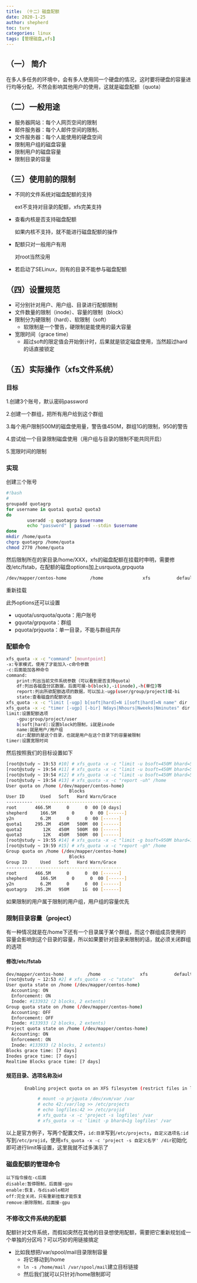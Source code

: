 ```yaml
---
title: （十二）磁盘配额
date: 2020-1-25
author: shepherd
toc: ture
categories: linux
tags: [管理磁盘,xfs]
---
```


## （一） 简介

在多人多任务的环境中，会有多人使用同一个硬盘的情况，这时要将硬盘的容量进行均等分配，不然会影响其他用户的使用，这就是磁盘配额（quota）

<!-- more -->

## （二）一般用途

- 服务器网站：每个人网页空间的限制
- 邮件服务器：每个人邮件空间的限制、
- 文件服务器：每个人能使用的硬盘空间
- 限制用户组的磁盘容量
- 限制用户的磁盘容量
- 限制目录的容量

## （三）使用前的限制

- 不同的文件系统对磁盘配额的支持	

  ext不支持对目录的配额，xfs完美支持

- 查看内核是否支持磁盘配额

  如果内核不支持，就不能进行磁盘配额的操作

- 配额只对一般用户有用

  对root当然没用

- 若启动了SELinux，则有的目录不能参与磁盘配额

## （四）设置规范

- 可分别针对用户、用户组、目录进行配额限制
- 文件数量的限制（inode）、容量的限制（block）
- 限制分为硬限制（hard）、软限制（soft）
  - 软限制是一个警告，硬限制是能使用的最大容量
- 宽限时间（grace time）
  - 超过soft的限定值会开始倒计时，后果就是锁定磁盘使用，当然超过hard的话直接锁定

## （五）实际操作（xfs文件系统）

### 目标

1.创建3个账号，默认密码password

2.创建一个群组，把所有用户给到这个群组

3.每个用户限制500M的磁盘使用量，警告值450M，群组1G的限制，950的警告

4.尝试给一个目录限制磁盘使用（用户组与目录的限制不能共同开启）

5.宽限时间的限制

### 实现

创建三个账号

```bash
#!bash
#
groupadd quotagrp
for username in quota1 quota2 quota3
do
        useradd -g quotagrp $username
        echo "password" | passwd --stdin $username
done
mkdir /home/quota
chgrp quotagrp /home/quota
chmod 2770 /home/quota
```

然后限制所在的家目录/home/XXX，xfs的磁盘配额在挂载时申明，需要修改/etc/fstab，在配额的磁盘options加上usrquota,grpquota

```bash
/dev/mapper/centos-home         /home               xfs          defaults,usrquota,grpquota        0    0
```

重新挂载

此外options还可以设置

- uquota/usrquota/quota：用户账号
- gquota/grpquota：群组
- pquota/prjquota：单一目录，不能与群组共存

### **配额命令**

```bash
xfs_quota -x -c "command" [mountpoint]
-x:专家模式，使用了才能加入-c命令参数
-c:后面能加各种命令
command:
	print:列出当前文件系统参数（可以看到是否支持quota）
	df:列出各磁盘分区数据，后面可接-b(block),-i(inode),-h(单位)等
	report:列出所欲配额选项的数据，可以加上-ugp(user/group/project)或-bi
	state:查看磁盘的配额状态
xfs_quota -x -c "limit [-ugp] b[soft|hard]=N i[soft|hard]=N name" dir
xfs_quota -x -c "timer [-ugp] [-bir] Ndays|Nhours|Nweeks|Nminutes" dir
limit:设置配额选项
	-gpu:group/project/user
	b[soft|hard]:设置block的限制，i就是inode
	name:就是用户/用户组
	dir:配额的是这个目录，也就是用户在这个目录下的容量被限制
timer:设置宽限时间
```

然后按照我们的目标设置如下

```bash
[root@study ~ 19:53 #10] # xfs_quota -x -c "limit -u bsoft=450M bhard=500M quota1" /home
[root@study ~ 19:54 #11] # xfs_quota -x -c "limit -u bsoft=450M bhard=500M quota2" /home
[root@study ~ 19:54 #12] # xfs_quota -x -c "limit -u bsoft=450M bhard=500M quota3" /home
[root@study ~ 19:54 #13] # xfs_quota -x -c "report -uh" /home
User quota on /home (/dev/mapper/centos-home)
                        Blocks              
User ID      Used   Soft   Hard Warn/Grace   
---------- --------------------------------- 
root       466.5M      0      0  00 [0 days]
shepherd     166.5M      0      0  00 [------]
y2n          6.2M      0      0  00 [------]
quota1     295.2M   450M   500M  00 [------]
quota2        12K   450M   500M  00 [------]
quota3        12K   450M   500M  00 [------]  
[root@study ~ 19:55 #14] # xfs_quota -x -c "limit -g bsoft=950M bhard=1G quotagrp" /home
[root@study ~ 19:59 #15] # xfs_quota -x -c "report -gh" /home
Group quota on /home (/dev/mapper/centos-home)
                        Blocks              
Group ID     Used   Soft   Hard Warn/Grace   
---------- --------------------------------- 
root       466.5M      0      0  00 [------]
shepherd     166.5M      0      0  00 [------]
y2n          6.2M      0      0  00 [------]
quotagrp   295.2M   950M     1G  00 [------]
```

如果限制的用户属于限制的用户组，用户组的容量优先

### 限制目录容量（project）

 有一种情况就是在/home下还有一个目录属于某个群组，而这个群组成员使用的容量会影响到这个目录的容量，所以如果要针对目录来限制的话，就必须关闭群组的选项

#### 修改/etc/fstab

```bash
dev/mapper/centos-home         /home               xfs          defaults,usrquota,prjquota        0    0	
[root@study ~ 12:53 #2] # xfs_quota -x -c "state"
User quota state on /home (/dev/mapper/centos-home)
  Accounting: ON
  Enforcement: ON
  Inode: #133932 (2 blocks, 2 extents)
Group quota state on /home (/dev/mapper/centos-home)
  Accounting: OFF
  Enforcement: OFF
  Inode: #133933 (2 blocks, 2 extents)
Project quota state on /home (/dev/mapper/centos-home)
  Accounting: ON
  Enforcement: ON
  Inode: #133933 (2 blocks, 2 extents)
Blocks grace time: [7 days]
Inodes grace time: [7 days]
Realtime Blocks grace time: [7 days]
```

#### 规范目录、选项名称及id

```bash
       Enabling project quota on an XFS filesystem (restrict files in log file directories to only using 1 gigabyte of space).

            # mount -o prjquota /dev/xvm/var /var
            # echo 42:/var/log >> /etc/projects
            # echo logfiles:42 >> /etc/projid
            # xfs_quota -x -c 'project -s logfiles' /var
            # xfs_quota -x -c 'limit -p bhard=1g logfiles' /var
```

以上是官方例子，写两个配置文件，`id:目录`写到`/etc/projects`，`自定义选项名:id`写到`/etc/projid`，使用`xfs_quota -x -c 'project -s 自定义名字' /dir`初始化即可进行limit等设置，这里我就不过多演示了

### 磁盘配额的管理命令

```
以下指令接在-c后面
disable:暂停限制，后面接-gpu
enable:恢复，与disable相对
off:完全关闭，只有重新挂载才能恢复
remove:删除限制，后面接-gpu
```

### 不修改文件系统的配额

配额针对文件系统，而假如突然在其他的目录想使用配额，需要把它重新规划成一个单独的分区吗？可以巧妙的用链接搞定

- 比如我想把/var/spool/mail目录限制容量
  - 将它移动到/home
  - `ln -s /home/mail /var/spool/mail`建立目标链接
  - 然后我们就可以只针对/home限制即可


